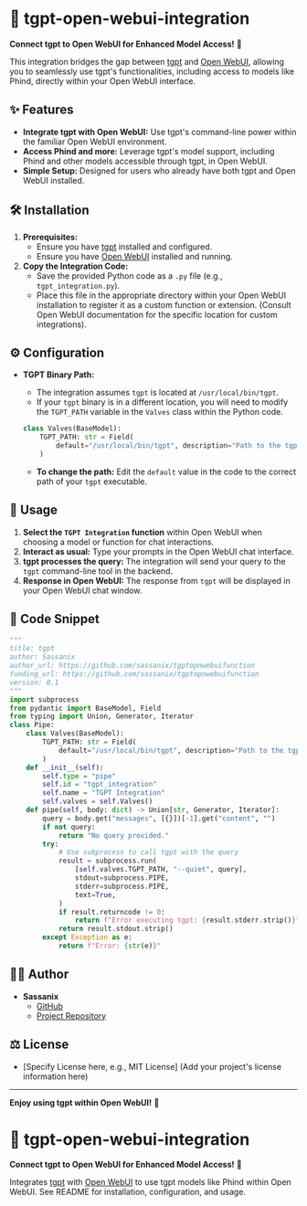 
# 🔌 tgpt-open-webui-integration

**Connect tgpt to Open WebUI for Enhanced Model Access!** 🚀

This integration bridges the gap between [tgpt](https://github.com/aandrew-me/tgpt) and [Open WebUI](https://github.com/open-webui), allowing you to seamlessly use tgpt's functionalities, including access to models like Phind, directly within your Open WebUI interface.

## ✨ Features

*   **Integrate tgpt with Open WebUI:** Use tgpt's command-line power within the familiar Open WebUI environment.
*   **Access Phind and more:** Leverage tgpt's model support, including Phind and other models accessible through tgpt, in Open WebUI.
*   **Simple Setup:** Designed for users who already have both tgpt and Open WebUI installed.

## 🛠️ Installation

1.  **Prerequisites:**
    *   Ensure you have [tgpt](https://github.com/aandrew-me/tgpt) installed and configured.
    *   Ensure you have [Open WebUI](https://github.com/open-webui) installed and running.
2.  **Copy the Integration Code:**
    *   Save the provided Python code as a `.py` file (e.g., `tgpt_integration.py`).
    *   Place this file in the appropriate directory within your Open WebUI installation to register it as a custom function or extension. (Consult Open WebUI documentation for the specific location for custom integrations).

## ⚙️ Configuration

*   **TGPT Binary Path:**
    *   The integration assumes `tgpt` is located at `/usr/local/bin/tgpt`.
    *   If your `tgpt` binary is in a different location, you will need to modify the `TGPT_PATH` variable in the `Valves` class within the Python code.

    ```python
    class Valves(BaseModel):
        TGPT_PATH: str = Field(
            default="/usr/local/bin/tgpt", description="Path to the tgpt binary"
        )
    ```
    *   **To change the path:** Edit the `default` value in the code to the correct path of your `tgpt` executable.

## 🚀 Usage

1.  **Select the `TGPT Integration` function** within Open WebUI when choosing a model or function for chat interactions.
2.  **Interact as usual:**  Type your prompts in the Open WebUI chat interface.
3.  **tgpt processes the query:** The integration will send your query to the `tgpt` command-line tool in the backend.
4.  **Response in Open WebUI:** The response from `tgpt` will be displayed in your Open WebUI chat window.

## 📜 Code Snippet

```python
"""
title: tgpt
author: Sassanix
author_url: https://github.com/sassanix/tgptopnwebuifunction
funding_url: https://github.com/sassanix/tgptopnwebuifunction
version: 0.1
"""
import subprocess
from pydantic import BaseModel, Field
from typing import Union, Generator, Iterator
class Pipe:
    class Valves(BaseModel):
        TGPT_PATH: str = Field(
            default="/usr/local/bin/tgpt", description="Path to the tgpt binary"
        )
    def __init__(self):
        self.type = "pipe"
        self.id = "tgpt_integration"
        self.name = "TGPT Integration"
        self.valves = self.Valves()
    def pipe(self, body: dict) -> Union[str, Generator, Iterator]:
        query = body.get("messages", [{}])[-1].get("content", "")
        if not query:
            return "No query provided."
        try:
            # Use subprocess to call tgpt with the query
            result = subprocess.run(
                [self.valves.TGPT_PATH, "--quiet", query],
                stdout=subprocess.PIPE,
                stderr=subprocess.PIPE,
                text=True,
            )
            if result.returncode != 0:
                return f"Error executing tgpt: {result.stderr.strip()}"
            return result.stdout.strip()
        except Exception as e:
            return f"Error: {str(e)}"
```

## 👨‍💻 Author

*   **Sassanix**
    *   [GitHub](https://github.com/sassanix)
    *   [Project Repository](https://github.com/sassanix/tgptopnwebuifunction)

## ⚖️ License

*   [Specify License here, e.g., MIT License] (Add your project's license information here)

---

**Enjoy using tgpt within Open WebUI!** 🎉


# 🔌 tgpt-open-webui-integration

**Connect tgpt to Open WebUI for Enhanced Model Access!** 🚀

Integrates [tgpt](https://github.com/aandrew-me/tgpt) with [Open WebUI](https://github.com/open-webui) to use tgpt models like Phind within Open WebUI. See README for installation, configuration, and usage.
